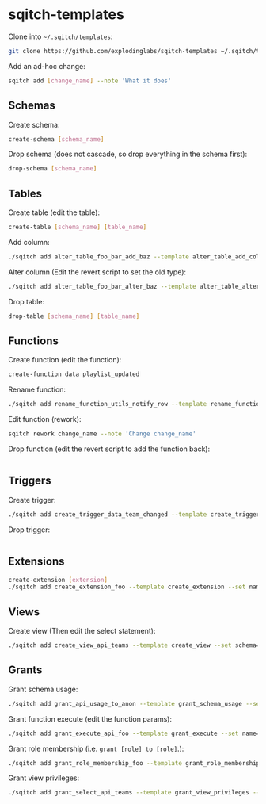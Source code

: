 # sqitch-templates

Clone into `~/.sqitch/templates`:
```sh
git clone https://github.com/explodinglabs/sqitch-templates ~/.sqitch/templates
```

Add an ad-hoc change:
```sh
sqitch add [change_name] --note 'What it does'
```

## Schemas

Create schema:
```sh
create-schema [schema_name]
```

Drop schema (does not cascade, so drop everything in the schema first):
```sh
drop-schema [schema_name]
```

## Tables

Create table (edit the table):
```sh
create-table [schema_name] [table_name]
```

Add column:
```sh
./sqitch add alter_table_foo_bar_add_baz --template alter_table_add_column --set schema=foo --set table=bar --set column_name=baz --set column_type=integer --note 'Add foo.bar column baz'
```

Alter column (Edit the revert script to set the old type):
```sh
./sqitch add alter_table_foo_bar_alter_baz --template alter_table_alter_column --set schema=foo --set table=bar --set column_name=baz --set change='type varchar(4)' --note 'Alter foo.bar column baz'
```

Drop table:
```sh
drop-table [schema_name] [table_name]
```

## Functions

Create function (edit the function):
```sh
create-function data playlist_updated
```

Rename function:
```sh
./sqitch add rename_function_utils_notify_row --template rename_function --set oldschema=utils --set oldname=notify_row --set newschema=utils --set newname=notify_row --note 'Rename utils.notify_row function'
```

Edit function (rework):
```sh
sqitch rework change_name --note 'Change change_name'
```

Drop function (edit the revert script to add the function back):
```sh
```

## Triggers

Create trigger:
```sh
./sqitch add create_trigger_data_team_changed --template create_trigger --set table_schema=data --set table_name=team --set trigger_name=team_changed --note 'Add data.team_changed trigger'
```

Drop trigger:
```sh
```

## Extensions

```sh
create-extension [extension]
./sqitch add create_extension_foo --template create_extension --set name=foo --note 'Create extension foo'
```

## Views

Create view (Then edit the select statement):
```sh
./sqitch add create_view_api_teams --template create_view --set schema=api --set name=teams --note 'Add api.teams view'
```

## Grants

Grant schema usage:
```sh
./sqitch add grant_api_usage_to_anon --template grant_schema_usage --set schema=api --set role=anon --note 'Grant usage on api schema to anon'
```

Grant function execute (edit the function params):
```sh
./sqitch add grant_execute_api_foo --template grant_execute --set name=api.login --set role=web_user --note 'Grant execute on api.login to web_user'
```

Grant role membership (i.e. `grant [role] to [role]`.):
```sh
./sqitch add grant_role_membership_foo --template grant_role_membership --set from_role=web_user --set role=authenticator --note 'Grant web_user to authenticator'
```

Grant view privileges:
```sh
./sqitch add grant_select_api_teams --template grant_view_privileges --set type=select --set schema=api --set table=teams --set role=web_user --note 'Grant select on api.teams to web_user'
```
